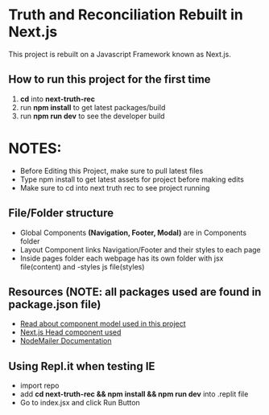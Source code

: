 # Truth and Reconciliation Rebuilt in Next.js
This project is rebuilt on a Javascript Framework known as Next.js.


## How to run this project for the first time
1. **cd** into **next-truth-rec**
2. run **npm install** to get latest packages/build
3. run **npm run dev** to see the developer build

# NOTES:
* Before Editing this Project, make sure to pull latest files
* Type npm install to get latest assets for project before making edits
* Make sure to cd into next truth rec to see project running


## File/Folder structure
* Global Components **(Navigation, Footer, Modal)** are in Components folder
* Layout Component links Navigation/Footer and their styles to each page
* Inside pages folder each webpage has its own folder with jsx file(content) and -styles js file(styles)

## Resources (NOTE: all packages used are found in package.json file)
* [Read about component model used in this project](https://reactjs.org/docs/components-and-props.html "React Component Model")
* [Next.js Head component used](https://nextjs.org/docs/api-reference/next/head "Next.js Head Component")
* [NodeMailer Documentation](https://www.npmjs.com/package/nodemailer "NodeMailer doc")

## Using Repl.it when testing IE
* import repo
* add **cd next-truth-rec && npm install && npm run dev** into .replit file
* Go to index.jsx and click Run Button 






